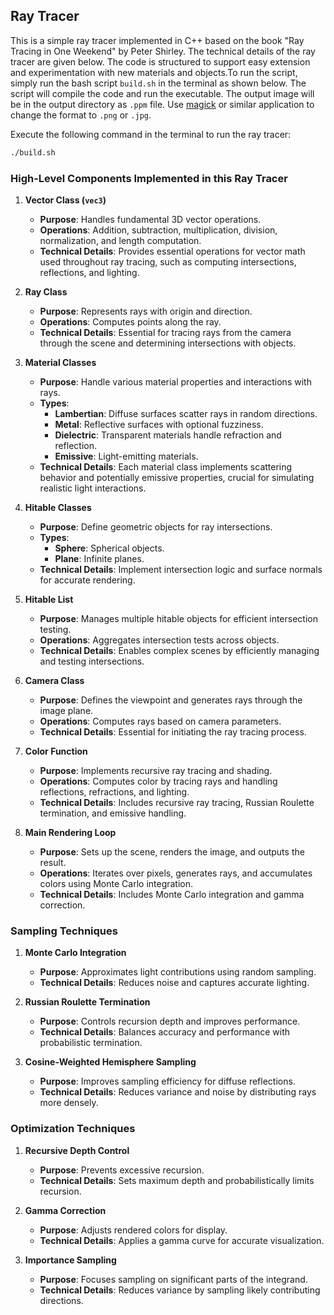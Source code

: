 ## Ray Tracer

This is a simple ray tracer implemented in C++ based on the book "Ray Tracing in One Weekend" by Peter Shirley.  The technical details of the ray tracer are given below. The code is structured to support easy extension and experimentation with new materials and objects.To run the script, simply run the bash script `build.sh` in the terminal as shown below. The script will compile the code and run the executable. The output image will be in the output directory as `.ppm` file. Use [magick](https://imagemagick.org/script/command-line-processing.php) or similar application to change the format to `.png` or `.jpg`.

Execute the following command in the terminal to run the ray tracer:

```bash
./build.sh
```

### High-Level Components Implemented in this Ray Tracer

1. **Vector Class (`vec3`)**
   - **Purpose**: Handles fundamental 3D vector operations.
   - **Operations**: Addition, subtraction, multiplication, division, normalization, and length computation.
   - **Technical Details**: Provides essential operations for vector math used throughout ray tracing, such as computing intersections, reflections, and lighting.

2. **Ray Class**
   - **Purpose**: Represents rays with origin and direction.
   - **Operations**: Computes points along the ray.
   - **Technical Details**: Essential for tracing rays from the camera through the scene and determining intersections with objects.

3. **Material Classes**
   - **Purpose**: Handle various material properties and interactions with rays.
   - **Types**:
     - **Lambertian**: Diffuse surfaces scatter rays in random directions.
     - **Metal**: Reflective surfaces with optional fuzziness.
     - **Dielectric**: Transparent materials handle refraction and reflection.
     - **Emissive**: Light-emitting materials.
   - **Technical Details**: Each material class implements scattering behavior and potentially emissive properties, crucial for simulating realistic light interactions.

4. **Hitable Classes**
   - **Purpose**: Define geometric objects for ray intersections.
   - **Types**:
     - **Sphere**: Spherical objects.
     - **Plane**: Infinite planes.
   - **Technical Details**: Implement intersection logic and surface normals for accurate rendering.

5. **Hitable List**
   - **Purpose**: Manages multiple hitable objects for efficient intersection testing.
   - **Operations**: Aggregates intersection tests across objects.
   - **Technical Details**: Enables complex scenes by efficiently managing and testing intersections.

6. **Camera Class**
   - **Purpose**: Defines the viewpoint and generates rays through the image plane.
   - **Operations**: Computes rays based on camera parameters.
   - **Technical Details**: Essential for initiating the ray tracing process.

7. **Color Function**
   - **Purpose**: Implements recursive ray tracing and shading.
   - **Operations**: Computes color by tracing rays and handling reflections, refractions, and lighting.
   - **Technical Details**: Includes recursive ray tracing, Russian Roulette termination, and emissive handling.

8. **Main Rendering Loop**
   - **Purpose**: Sets up the scene, renders the image, and outputs the result.
   - **Operations**: Iterates over pixels, generates rays, and accumulates colors using Monte Carlo integration.
   - **Technical Details**: Includes Monte Carlo integration and gamma correction.

### Sampling Techniques

1. **Monte Carlo Integration**
   - **Purpose**: Approximates light contributions using random sampling.
   - **Technical Details**: Reduces noise and captures accurate lighting.

2. **Russian Roulette Termination**
   - **Purpose**: Controls recursion depth and improves performance.
   - **Technical Details**: Balances accuracy and performance with probabilistic termination.

3. **Cosine-Weighted Hemisphere Sampling**
   - **Purpose**: Improves sampling efficiency for diffuse reflections.
   - **Technical Details**: Reduces variance and noise by distributing rays more densely.

### Optimization Techniques

1. **Recursive Depth Control**
   - **Purpose**: Prevents excessive recursion.
   - **Technical Details**: Sets maximum depth and probabilistically limits recursion.

2. **Gamma Correction**
   - **Purpose**: Adjusts rendered colors for display.
   - **Technical Details**: Applies a gamma curve for accurate visualization.

3. **Importance Sampling**
   - **Purpose**: Focuses sampling on significant parts of the integrand.
   - **Technical Details**: Reduces variance by sampling likely contributing directions.
